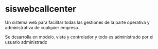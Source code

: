 # siswebcallcenter
Un sistema web para facilitar todas las gestiones de la parte operativa y administrativa de cualquier empresa.

Se desarrolla en modelo, vista y controlador y todo es administrado por el usuario administrado
